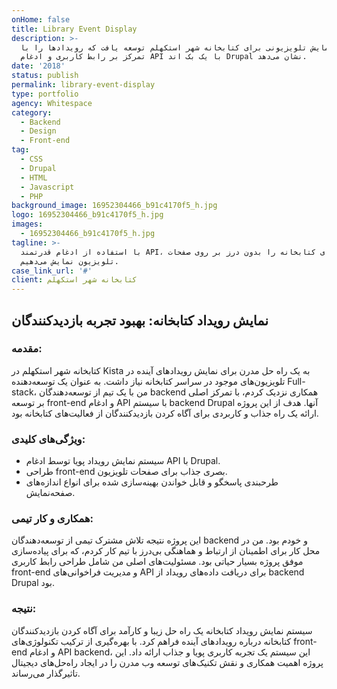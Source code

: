 ```yaml
---
onHome: false
title: Library Event Display
description: >-
  سیستم نمایش تلویزیونی برای کتابخانه شهر استکهلم توسعه یافت که رویدادها را با
  تمرکز بر رابط کاربری و ادغام API با یک بک اند Drupal نشان می‌دهد.
date: '2018'
status: publish
permalink: library-event-display
type: portfolio
agency: Whitespace
category:
  - Backend
  - Design
  - Front-end
tag:
  - CSS
  - Drupal
  - HTML
  - Javascript
  - PHP
background_image: 16952304466_b91c4170f5_h.jpg
logo: 16952304466_b91c4170f5_h.jpg
images:
  - 16952304466_b91c4170f5_h.jpg
tagline: >-
  با استفاده از ادغام قدرتمند API، رویدادهای کتابخانه را بدون درز بر روی صفحات
  تلویزیون نمایش می‌دهیم.
case_link_url: '#'
client: کتابخانه شهر استکهلم
---
```

<h2>نمایش رویداد کتابخانه: بهبود تجربه بازدیدکنندگان</h2>

<h3>مقدمه:</h3>
<p>
  کتابخانه شهر استکهلم در Kista به یک راه حل مدرن برای نمایش رویدادهای آینده در تلویزیون‌های موجود در سراسر کتابخانه نیاز داشت. به عنوان یک توسعه‌دهنده Full-stack، من با یک تیم از توسعه‌دهندگان backend همکاری نزدیک کردم، با تمرکز اصلی بر توسعه front-end و ادغام API با سیستم backend Drupal آنها. هدف از این پروژه ارائه یک راه جذاب و کاربردی برای آگاه کردن بازدیدکنندگان از فعالیت‌های کتابخانه بود.
</p>

<h3>ویژگی‌های کلیدی:</h3>
<ul>
  <li>سیستم نمایش رویداد پویا توسط ادغام API با Drupal.</li>
  <li>طراحی front-end بصری جذاب برای صفحات تلویزیون.</li>
  <li>طرحبندی پاسخگو و قابل خواندن بهینه‌سازی شده برای انواع اندازه‌های صفحه‌نمایش.</li>
</ul>

<h3>همکاری و کار تیمی:</h3>
<p>
  این پروژه نتیجه تلاش مشترک تیمی از توسعه‌دهندگان backend و خودم بود. من در محل کار برای اطمینان از ارتباط و هماهنگی بی‌درز با تیم کار کردم، که برای پیاده‌سازی موفق پروژه بسیار حیاتی بود. مسئولیت‌های اصلی من شامل طراحی رابط کاربری front-end و مدیریت فراخوانی‌های API برای دریافت داده‌های رویداد از backend Drupal بود.
</p>

<h3>نتیجه:</h3>
<p>
  سیستم نمایش رویداد کتابخانه یک راه حل زیبا و کارآمد برای آگاه کردن بازدیدکنندگان کتابخانه درباره رویدادهای آینده فراهم کرد. با بهره‌گیری از ترکیب تکنولوژی‌های front-end و ادغام API backend، این سیستم یک تجربه کاربری پویا و جذاب ارائه داد. این پروژه اهمیت همکاری و نقش تکنیک‌های توسعه وب مدرن را در ایجاد راه‌حل‌های دیجیتال تاثیرگذار می‌رساند.
</p>
